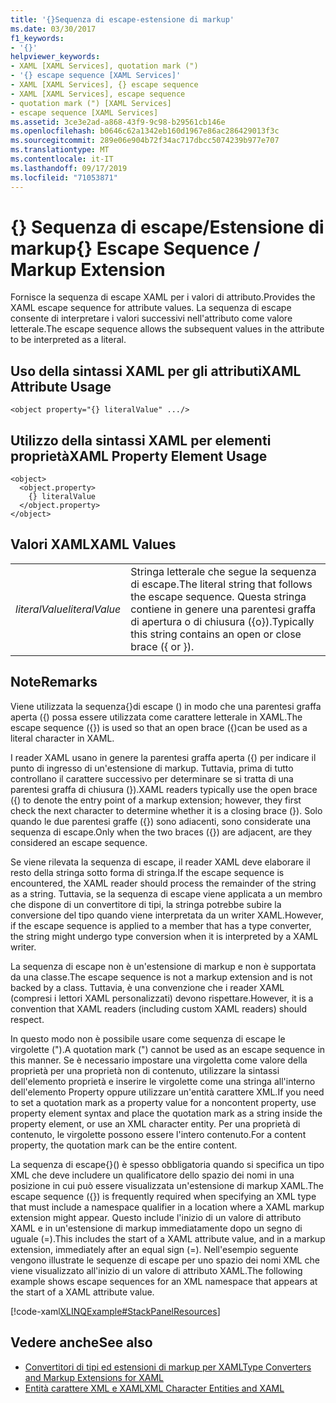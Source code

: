 ```yaml
---
title: '{}Sequenza di escape-estensione di markup'
ms.date: 03/30/2017
f1_keywords:
- '{}'
helpviewer_keywords:
- XAML [XAML Services], quotation mark (")
- '{} escape sequence [XAML Services]'
- XAML [XAML Services], {} escape sequence
- XAML [XAML Services], escape sequence
- quotation mark (") [XAML Services]
- escape sequence [XAML Services]
ms.assetid: 3ce3e2ad-a868-43f9-9c98-b29561cb146e
ms.openlocfilehash: b0646c62a1342eb160d1967e86ac286429013f3c
ms.sourcegitcommit: 289e06e904b72f34ac717dbcc5074239b977e707
ms.translationtype: MT
ms.contentlocale: it-IT
ms.lasthandoff: 09/17/2019
ms.locfileid: "71053871"
---
```

# <a name="-escape-sequence--markup-extension"></a><span data-ttu-id="16b2f-102">{} Sequenza di escape/Estensione di markup</span><span class="sxs-lookup"><span data-stu-id="16b2f-102">{} Escape Sequence / Markup Extension</span></span>
<span data-ttu-id="16b2f-103">Fornisce la sequenza di escape XAML per i valori di attributo.</span><span class="sxs-lookup"><span data-stu-id="16b2f-103">Provides the XAML escape sequence for attribute values.</span></span> <span data-ttu-id="16b2f-104">La sequenza di escape consente di interpretare i valori successivi nell'attributo come valore letterale.</span><span class="sxs-lookup"><span data-stu-id="16b2f-104">The escape sequence allows the subsequent values in the attribute to be interpreted as a literal.</span></span>  
  
## <a name="xaml-attribute-usage"></a><span data-ttu-id="16b2f-105">Uso della sintassi XAML per gli attributi</span><span class="sxs-lookup"><span data-stu-id="16b2f-105">XAML Attribute Usage</span></span>  
  
```xaml  
<object property="{} literalValue" .../>  
```  
  
## <a name="xaml-property-element-usage"></a><span data-ttu-id="16b2f-106">Utilizzo della sintassi XAML per elementi proprietà</span><span class="sxs-lookup"><span data-stu-id="16b2f-106">XAML Property Element Usage</span></span>  
  
```xaml  
<object>  
  <object.property>  
    {} literalValue  
  </object.property>  
</object>  
```  
  
## <a name="xaml-values"></a><span data-ttu-id="16b2f-107">Valori XAML</span><span class="sxs-lookup"><span data-stu-id="16b2f-107">XAML Values</span></span>  
  
|||  
|-|-|  
|<span data-ttu-id="16b2f-108">*literalValue*</span><span class="sxs-lookup"><span data-stu-id="16b2f-108">*literalValue*</span></span>|<span data-ttu-id="16b2f-109">Stringa letterale che segue la sequenza di escape.</span><span class="sxs-lookup"><span data-stu-id="16b2f-109">The literal string that follows the escape sequence.</span></span> <span data-ttu-id="16b2f-110">Questa stringa contiene in genere una parentesi graffa di apertura o di chiusura ({o}).</span><span class="sxs-lookup"><span data-stu-id="16b2f-110">Typically this string contains an open or close brace ({ or }).</span></span>|  
  
## <a name="remarks"></a><span data-ttu-id="16b2f-111">Note</span><span class="sxs-lookup"><span data-stu-id="16b2f-111">Remarks</span></span>  
 <span data-ttu-id="16b2f-112">Viene utilizzata la sequenza{}di escape () in modo che una parentesi graffa aperta ({) possa essere utilizzata come carattere letterale in XAML.</span><span class="sxs-lookup"><span data-stu-id="16b2f-112">The escape sequence ({}) is used so that an open brace ({)can be used as a literal character in XAML.</span></span>  
  
 <span data-ttu-id="16b2f-113">I reader XAML usano in genere la parentesi graffa aperta ({) per indicare il punto di ingresso di un'estensione di markup. Tuttavia, prima di tutto controllano il carattere successivo per determinare se si tratta di una parentesi graffa di chiusura (}).</span><span class="sxs-lookup"><span data-stu-id="16b2f-113">XAML readers typically use the open brace ({) to denote the entry point of a markup extension; however, they first check the next character to determine whether it is a closing brace (}).</span></span> <span data-ttu-id="16b2f-114">Solo quando le due parentesi graffe ({}) sono adiacenti, sono considerate una sequenza di escape.</span><span class="sxs-lookup"><span data-stu-id="16b2f-114">Only when the two braces ({}) are adjacent, are they considered an escape sequence.</span></span>  
  
 <span data-ttu-id="16b2f-115">Se viene rilevata la sequenza di escape, il reader XAML deve elaborare il resto della stringa sotto forma di stringa.</span><span class="sxs-lookup"><span data-stu-id="16b2f-115">If the escape sequence is encountered, the XAML reader should process the remainder of the string as a string.</span></span> <span data-ttu-id="16b2f-116">Tuttavia, se la sequenza di escape viene applicata a un membro che dispone di un convertitore di tipi, la stringa potrebbe subire la conversione del tipo quando viene interpretata da un writer XAML.</span><span class="sxs-lookup"><span data-stu-id="16b2f-116">However, if the escape sequence is applied to a member that has a type converter, the string might undergo type conversion when it is interpreted by a XAML writer.</span></span>  
  
 <span data-ttu-id="16b2f-117">La sequenza di escape non è un'estensione di markup e non è supportata da una classe.</span><span class="sxs-lookup"><span data-stu-id="16b2f-117">The escape sequence is not a markup extension and is not backed by a class.</span></span> <span data-ttu-id="16b2f-118">Tuttavia, è una convenzione che i reader XAML (compresi i lettori XAML personalizzati) devono rispettare.</span><span class="sxs-lookup"><span data-stu-id="16b2f-118">However, it is a convention that XAML readers (including custom XAML readers) should respect.</span></span>  
  
 <span data-ttu-id="16b2f-119">In questo modo non è possibile usare come sequenza di escape le virgolette (").</span><span class="sxs-lookup"><span data-stu-id="16b2f-119">A quotation mark (") cannot be used as an escape sequence in this manner.</span></span> <span data-ttu-id="16b2f-120">Se è necessario impostare una virgoletta come valore della proprietà per una proprietà non di contenuto, utilizzare la sintassi dell'elemento proprietà e inserire le virgolette come una stringa all'interno dell'elemento Property oppure utilizzare un'entità carattere XML.</span><span class="sxs-lookup"><span data-stu-id="16b2f-120">If you need to set a quotation mark as a property value for a noncontent property, use property element syntax and place the quotation mark as a string inside the property element, or use an XML character entity.</span></span> <span data-ttu-id="16b2f-121">Per una proprietà di contenuto, le virgolette possono essere l'intero contenuto.</span><span class="sxs-lookup"><span data-stu-id="16b2f-121">For a content property, the quotation mark can be the entire content.</span></span>  
  
 <span data-ttu-id="16b2f-122">La sequenza di escape{}() è spesso obbligatoria quando si specifica un tipo XML che deve includere un qualificatore dello spazio dei nomi in una posizione in cui può essere visualizzata un'estensione di markup XAML.</span><span class="sxs-lookup"><span data-stu-id="16b2f-122">The escape sequence ({}) is frequently required when specifying an XML type that must include a namespace qualifier in a location where a XAML markup extension might appear.</span></span> <span data-ttu-id="16b2f-123">Questo include l'inizio di un valore di attributo XAML e in un'estensione di markup immediatamente dopo un segno di uguale (=).</span><span class="sxs-lookup"><span data-stu-id="16b2f-123">This includes the start of a XAML attribute value, and in a markup extension, immediately after an equal sign (=).</span></span> <span data-ttu-id="16b2f-124">Nell'esempio seguente vengono illustrate le sequenze di escape per uno spazio dei nomi XML che viene visualizzato all'inizio di un valore di attributo XAML.</span><span class="sxs-lookup"><span data-stu-id="16b2f-124">The following example shows escape sequences for an XML namespace that appears at the start of a XAML attribute value.</span></span>  
  
 [!code-xaml[XLINQExample#StackPanelResources](~/samples/snippets/csharp/VS_Snippets_Wpf/XLinqExample/CSharp/Window1.xaml#stackpanelresources)]  
  
## <a name="see-also"></a><span data-ttu-id="16b2f-125">Vedere anche</span><span class="sxs-lookup"><span data-stu-id="16b2f-125">See also</span></span>

- [<span data-ttu-id="16b2f-126">Convertitori di tipi ed estensioni di markup per XAML</span><span class="sxs-lookup"><span data-stu-id="16b2f-126">Type Converters and Markup Extensions for XAML</span></span>](type-converters-and-markup-extensions-for-xaml.md)
- [<span data-ttu-id="16b2f-127">Entità carattere XML e XAML</span><span class="sxs-lookup"><span data-stu-id="16b2f-127">XML Character Entities and XAML</span></span>](xml-character-entities-and-xaml.md)
